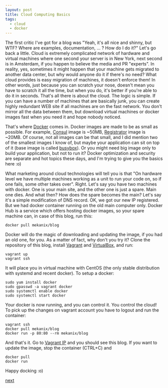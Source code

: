 ```yaml
---
layout: post
title: Cloud Computing Basics
tags:
  - cloud
  - docker
---
```


The first critic I've got for a blog was "Yeah, it's all nice and shinny, but
WTF? Where are examples, documentation, ... ? How do I do it?" Let's go back a
little. Cloud is extremely complicated network of hardware and virtual machines
where one second your server is in New York, next second is in Amsterdam, if
you happen to believe the media and PR "experts". In reality, yes, sometimes
it might happen that your machine gets migrated to another data center, but
why would anyone do it if there's no need? What cloud provides is easy migration
of machines, it doesn't enforce them! In other words, just because you can
scratch your nose, doesn't mean you have to scratch it all the time, but when
you do, it's better if you're able to do it in seconds. That's all there is
about the cloud. The logic is simple. If you can have a number of machines that
are basically junk, you can create highly redundant WEB site if all machines are
on the fast network. You don't mirror all the data between them, but download
virtual machines or docker images fast when you need it and hope nobody noticed.

That's where [Docker](https://docker.com/) comes in. Docker images are made to
be as small as possible. For example,
[Consul](https://registry.hub.docker.com/u/progrium/consul/) image is ~50MB,
[Registrator](https://registry.hub.docker.com/u/progrium/registrator/) image is
~20MB. Of course, not all images can be that small, and I did mention two of the
smallest images I know of, but maybe your application can sit on top of it
(base image is called
[busybox](https://registry.hub.docker.com/u/progrium/busybox/)). Or you might
need big image only to build your application, but not to run it? Docker
optimization and security are separate and hot topics these days, and I'm
trying to give you the basics here :o)

What marketing around cloud technologies will tell you is that "On hardware
level we have multiple machines working as a unit to run your code on, so if
one fails, some other takes over". Right. Let's say you have two machines with
docker. One is your main site, and the other one is just a spare. Main one dies.
And what then? How does the spare becomes the main? Let's say it's a simple
modification of DNS record. OK, we got our new IP registered. But we had docker
container running on the old main computer only. Docker Hub is a service which
offers hosting docker images, so your spare machine can, in case of this blog,
run this:

`docker pull mekanix/blog`

Docker will do the magic of downloading and updating the image, if you had an
old one, for you. As a matter of fact, why don't you try it? Clone the
repository of this blog, install [Vagrant](https://www.vagrantup.com/) and
[VirtualBox](https://www.virtualbox.org/), and run:

`vagrant up`<br/>
`vagrant ssh`

It will place you in virtual machine with CentOS (the only stable distribution
with systemd and recent docker). To setup a docker:

`sudo yum install docker`<br/>
`sudo gpasswd -a vagrant docker`<br/>
`sudo systemctl enable docker`<br/>
`sudo systemctl start docker`

Your docker is now running, and you can control it. You control the cloud! To
pick up the changes on vagrant account you have to logout and run the container:

`vagrant ssh`<br/>
`docker pull mekanix/blog`<br/>
`docker run -p 80:80 --rm mekanix/blog`

And that's it. Go to [Vagrant IP](http://192.168.33.33/) and you should see this
blog. If you want to update the image, stop the container (CTRL+C) and

`docker pull`<br/>
`docker run`

Happy docking :o)

[next](/cloud-computing-basics-2)
